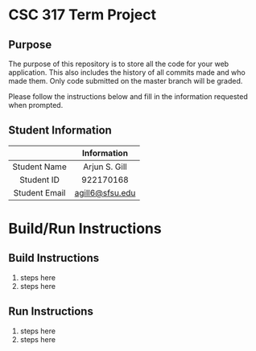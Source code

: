 # CSC 317 Term Project

## Purpose

The purpose of this repository is to store all the code for your web application. This also includes the history of all commits made and who made them. Only code submitted on the master branch will be graded.

Please follow the instructions below and fill in the information requested when prompted.

## Student Information

|               |    Information   |
|:-------------:|:----------------:|
| Student Name  |   Arjun S. Gill  |
|  Student ID   |     922170168    |
| Student Email |  agill6@sfsu.edu |



# Build/Run Instructions

## Build Instructions
1. steps here
2. steps here

## Run Instructions
1. steps here
2. steps here

